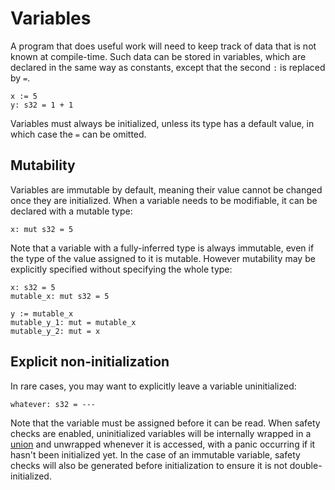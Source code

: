 # Variables
A program that does useful work will need to keep track of data that is not known at compile-time.  Such data can be stored in variables, which are declared in the same way as constants, except that the second `:` is replaced by `=`.
```foot
x := 5
y: s32 = 1 + 1
```
Variables must always be initialized, unless its type has a default value, in which case the `=` can be omitted.

## Mutability
Variables are immutable by default, meaning their value cannot be changed once they are initialized.  When a variable needs to be modifiable, it can be declared with a mutable type:
```foot
x: mut s32 = 5
```

Note that a variable with a fully-inferred type is always immutable, even if the type of the value assigned to it is mutable.  However mutability may be explicitly specified without specifying the whole type:
```foot
x: s32 = 5
mutable_x: mut s32 = 5

y := mutable_x
mutable_y_1: mut = mutable_x
mutable_y_2: mut = x
```

## Explicit non-initialization
In rare cases, you may want to explicitly leave a variable uninitialized:
```foot
whatever: s32 = ---
```
Note that the variable must be assigned before it can be read.  When safety checks are enabled, uninitialized variables will be internally wrapped in a [union](../unions/index) and unwrapped whenever it is accessed, with a panic occurring if it hasn't been initialized yet.  In the case of an immutable variable, safety checks will also be generated before initialization to ensure it is not double-initialized.
